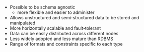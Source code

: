 - Possible to be schema agnostic
  - more flexible and easier to  administer 
- Allows unstructured and semi-structured data to be stored and manipulated
- More horizontally scalable and fault-tolerant
- Data can be easily distributed across different nodes
- Less widely adopted and less mature than RDBMS
- Range of formats and constraints specific to each type
